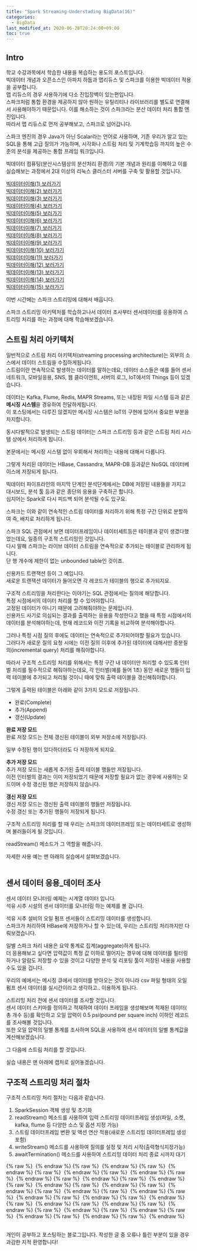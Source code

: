 ```yaml
---
title: "Spark Streaming-Understading BigData(16)"
categories: 
  - BigData
last_modified_at: 2020-06-28T20:24:00+09:00
toc: true
---
```


Intro
---
학교 수강과목에서 학습한 내용을 복습하는 용도의 포스트입니다.<br/>
빅데이터 개념과 오픈소스인 아파치 하둡과 맵리듀스 및 스파크를 이용한 빅데이터 적용을 공부합니다.<br/>
맵 리듀스의 경우 사용하기에 다소 진입장벽이 있는편입니다.<br/> 스파크처럼 통합 환경을 제공하지 않아 원하는 유틸리티나 라이브러리를 별도로 연결해서 사용해야하기 때문입니다. 이를 해소하는 것이 스파크라는 분산 데이터 처리 통합 엔진입니다.<br/>
따라서 맵 리듀스로 먼저 공부해보고, 스파크로 넘어갑니다.<br/>

스파크 엔진의 경우 Java가 아닌 Scalar라는 언어로 사용하며, 기존 우리가 알고 있는 SQL을 통해 고급 질의가 가능하며, 시각화나 스트림 처리 및 기계학습등 까지의 높은 수준의 분석을 제공하는 통합 프레임 워크입니다.<br/>

빅데이터 컴퓨팅(분산시스템상의 분산처리 환경)의 기본 개념과 원리를 이해하고 이를 실습해보는 과정에서 2대 이상의 리눅스 클러스터 서버를 구축 및 활용할 것입니다.<br/>

[빅데이터이해(1) 보러가기](https://ohjinjin.github.io/bigdata/bigdata-1/)<br/>
[빅데이터이해(2) 보러가기](https://ohjinjin.github.io/bigdata/bigdata-2/)<br/>
[빅데이터이해(3) 보러가기](https://ohjinjin.github.io/bigdata/bigdata-3/)<br/>
[빅데이터이해(4) 보러가기](https://ohjinjin.github.io/bigdata/bigdata-4/)<br/>
[빅데이터이해(5) 보러가기](https://ohjinjin.github.io/bigdata/bigdata-5/)<br/>
[빅데이터이해(6) 보러가기](https://ohjinjin.github.io/bigdata/bigdata-6/)<br/>
[빅데이터이해(7) 보러가기](https://ohjinjin.github.io/bigdata/bigdata-7/)<br/>
[빅데이터이해(8) 보러가기](https://ohjinjin.github.io/bigdata/bigdata-8/)<br/>
[빅데이터이해(9) 보러가기](https://ohjinjin.github.io/bigdata/bigdata-9/)<br/>
[빅데이터이해(10) 보러가기](https://ohjinjin.github.io/bigdata/bigdata-10/)<br/>
[빅데이터이해(11) 보러가기](https://ohjinjin.github.io/bigdata/bigdata-11/)<br/>
[빅데이터이해(12) 보러가기](https://ohjinjin.github.io/bigdata/bigdata-12/)<br/>
[빅데이터이해(13) 보러가기](https://ohjinjin.github.io/bigdata/bigdata-13/)<br/>
[빅데이터이해(14) 보러가기](https://ohjinjin.github.io/bigdata/bigdata-14/)<br/>
[빅데이터이해(15) 보러가기](https://ohjinjin.github.io/bigdata/bigdata-15/)<br/>

이번 시간에는 스파크 스트리밍에 대해서 배웁니다.<br/>

스파크 스트리밍 아키텍처를 학습하고나서 데이터 조사부터 센서데이터를 응용하여 스트리밍 처리를 하는 과정에 대해 학습해보겠습니다.<br/>

스트림 처리 아키텍처
---
일반적으로 스트림 처리 아키텍처(streaming processing architecture)는 외부의 소스에서 데이터 스트림을 수집하게됩니다.<br/>
스트림이란 연속적으로 발생하는 데이터를 말하는데요, 데이터 소스들은 예를 들어 센서네트워크, 모바일응용, SNS, 웹 클라이언트, 서버의 로그, IoT에서의 Things 등이 있겠습니다.<br/>

데이터는 Kafka, Flume, Redis, MAPR Streams, 또는 내장된 파일 시스템 등과 같은 **메시징 시스템**을 경유하여 전달하게됩니다.<br/> 이 포스팅에서는 다루진 않겠지만 메시징 시스템은 IoT의 구현에 있어서 중요한 부분을 차지합니다.<br/>

동시다발적으로 발생되는 스트림 데이터는 스파크 스트리밍 등과 같은 스트림 처리 시스템 상에서 처리하게 됩니다.<br/>

본문에서는 메시징 시스템 없이 우회해서 처리하는 내용에 대해서 다룹니다.<br/>

그렇게 처리된 데이터는 HBase, Cassandra, MAPR\-DB 등과같은 NoSQL 데이터베이스에 저장되게 됩니다.<br/>

빅데이터 파이프라인의 마지막 단계인 분석단계에서는 DB에 저장된 내용들을 가지고 대시보드, 분석 툴 등과 같은 종단의 응용을 구축하곤 합니다.<br/>
심지어는 Spark로 다시 피드백 되어 분석될 수도 있구요.<br/>

스파크는 이와 같이 연속적인 스트림 데이터를 처리하기 위해 특정 구간 단위로 분할하여 즉, 배치로 처리하게 됩니다.<br/>

스파크 SQL 관점에서 보면 데이터프레임이나 데이터세트등은 테이블과 같이 생겼다했었는데요, 일종의 구조적 스트리밍인 것입니다.<br/> 다시 말해 스파크는 라이브 데이터 스트림을 연속적으로 추가되는 테이블로 관리하게 됩니다.<br/>
단 행 개수에 제한이 없는 unbounded table인 것이죠.<br/>

신용카드 트랜잭션 등이 그 예입니다.<br/>
새로운 트랜잭션 데이터가 들어오면 각 레코드가 테이블의 행으로 추가되지요.<br/>

구조적 스트리밍을 처리한다는 이야기는 SQL 관점에서는 질의에 해당합니다.<br/>
특정 시점에서의 데이터 처리를 할 수 있어야합니다.<br/>
고정된 데이터가 아니기 때문에 고려해줘야하는 문제입니다.<br/>
신용카드 사기로 의심되는 결과를 출력하는 응용을 작성한다고 했을 때 특정 시점에서의 데이터를 분석해야하는데, 현재 레코드와 이전 기록을 비교하여 분석해야합니다.<br/>

그러나 특정 시점 질의 후에도 데이터는 연속적으로 추가되어야할 필요가 있습니다.<br/>
그러다가 새로운 질의 요청 시에는 이전 질의 이후에 추가된 데이터에 대해서만 증분질의(incremental query) 처리를 해줘야합니다.<br/>

따라서 구조적 스트리밍 처리를 위해서는 특정 구간 내 데이터만 처리할 수 있도록 인터벌 처리를 필수적으로 해줘야하는데요, 각 인터벌(예를 들어 1초) 동안 새로운 행들이 입력 테이블에 추가되고 처리될 것이니 때에 맞춰 출력 테이블을 갱신해줘야합니다.<br/>

그렇게 출력된 테이블은 아래와 같이 3가지 모드로 저장됩니다.<br/>
* 완료(Complete)
* 추가(Append)
* 갱신(Update)

**완료 저장 모드**<br/>
완료 저장 모드는 전체 갱신된 테이블이 외부 저장소에 저장됩니다.<br/>

일부 수정된 행이 있다하더라도 다 저장하게 되지요.<br/>

**추가 저장 모드**<br/>
추가 저장 모드는 새롭게 추가된 출력 테이블 행들만 저장됩니다.<br/>
이전 인터벌의 결과는 이미 저장되었기 때문에 저장할 필요가 없는 경우에 사용하는 모드이며 수정 갱신된 행은 저장하지 않습니다.<br/>

**갱신 저장 모드**<br/>
갱신 저장 모드는 갱신된 출력 테이블의 행들만 저장됩니다.<br/>
수정 갱신 또는 추가된 행들이 저장되게 됩니다.<br/>

구조적 스트리밍 처리를 할 때 우리는 스파크의 데이터프레임 또는 데이터세트로 생성하며 불러들이게 될 것입니다.<br/>

readStream() 메소드가 그 역할을 해줍니다.<br/>

자세한 사용 예는 맨 아래의 실습에서 살펴보겠습니다.<br/>
<br/>

센서 데이터 응용_데이터 조사
---
센서 데이터 모니터링 예제는 시계열 데이터 입니다.<br/>
석유 시추 시설의 센서 데이터를 모니터링 하는 예제를 볼 겁니다.<br/>

석유 시추 설비의 오일 펌프 센서들이 스트리밍 데이터를 생성합니다.<br/>
스파크가 처리하여 HBase에 저장하거나 할 수 있는데, 우리는 스트리밍 처리까지만 다뤄보겠습니다.<br/>

일별 스파크 처리 내용은 요약 통계로 집계(aggregate)하게 됩니다.<br/>
더 응용해보고 싶다면 압력값이 특정 값 이하로 떨어지는 경우에 대해 데이터를 필터링하거나 알람도 저장할 수 있을 것이고 다양한 분석 및 리포팅 툴이 저장된 내용을 사용할 수도 있을 겁니다.<br/>

우리의 예에서는 메시징 큐에서 데이터를 받아오는 것이 아니라 csv 파일 형태의 오일 펌프 센서 데이터를 실시간이라고 생각하고.. 이용하게 됩니다.<br/>

스트리밍 처리 전에 센서 데이터를 조사할 것입니다.<br/>
센서 데이터 스키마를 정의하고 적재하여 데이터 프레임을 생성해보며 적재된 데이터( 총 개수 등)를 확인하고 오일 압력이 0.5 psi(pound per square inch) 이하인 레코드를 조사해볼 것입니다.<br/>
또한 오일 압력의 일별 통계를 조사하며 SQL을 사용하여 센서 데이터의 일별 통계값을 계산해보겠습니다.<br/>

그 다음에 스트림 처리를 할 것입니다.<br/>

실습 내용은 맨 아래에 캡처로 실어놓겠습니다.<br/>

구조적 스트리밍 처리 절차
---
구조적 스트리밍 처리 절차는 다음과 같습니다.<br/>
1. SparkSession 객체 생성 및 초기화
2. readStream() 메소드를 사용하여 입력 스트리밍 데이터프레임 생성(파일, 소켓, kafka, flume 등 다양한 소스 및 옵션 지정 가능)
3. 스트링 데이터프레임 변환 및 액션 연산 적용(새로운 스트리밍 데이터프레임 생성 포함)
4. writeStream() 메소드를 사용하여 질의를 설정 및 처리 시작(출력형식지정가능)
5. awaitTermination() 메소드를 사용하여 스트리밍 데이터 처리 종료 시까지 대기

{% raw %} <img src="https://ohjinjin.github.io/assets/images/20200418bigdata/dir16/슬라이드3.JPG" alt=""> {% endraw %}
{% raw %} <img src="https://ohjinjin.github.io/assets/images/20200418bigdata/dir16/슬라이드4.JPG" alt=""> {% endraw %}
{% raw %} <img src="https://ohjinjin.github.io/assets/images/20200418bigdata/dir16/슬라이드5.JPG" alt=""> {% endraw %}
{% raw %} <img src="https://ohjinjin.github.io/assets/images/20200418bigdata/dir16/슬라이드6.JPG" alt=""> {% endraw %}
{% raw %} <img src="https://ohjinjin.github.io/assets/images/20200418bigdata/dir16/슬라이드7.JPG" alt=""> {% endraw %}
{% raw %} <img src="https://ohjinjin.github.io/assets/images/20200418bigdata/dir16/슬라이드8.JPG" alt=""> {% endraw %}
{% raw %} <img src="https://ohjinjin.github.io/assets/images/20200418bigdata/dir16/슬라이드9.JPG" alt=""> {% endraw %}
{% raw %} <img src="https://ohjinjin.github.io/assets/images/20200418bigdata/dir16/슬라이드10.JPG" alt=""> {% endraw %}
{% raw %} <img src="https://ohjinjin.github.io/assets/images/20200418bigdata/dir16/슬라이드11.JPG" alt=""> {% endraw %}
{% raw %} <img src="https://ohjinjin.github.io/assets/images/20200418bigdata/dir16/슬라이드12.JPG" alt=""> {% endraw %}
{% raw %} <img src="https://ohjinjin.github.io/assets/images/20200418bigdata/dir16/슬라이드13.JPG" alt=""> {% endraw %}
{% raw %} <img src="https://ohjinjin.github.io/assets/images/20200418bigdata/dir16/슬라이드14.JPG" alt=""> {% endraw %}
{% raw %} <img src="https://ohjinjin.github.io/assets/images/20200418bigdata/dir16/슬라이드15.JPG" alt=""> {% endraw %}
{% raw %} <img src="https://ohjinjin.github.io/assets/images/20200418bigdata/dir16/슬라이드16.JPG" alt=""> {% endraw %}
{% raw %} <img src="https://ohjinjin.github.io/assets/images/20200418bigdata/dir16/슬라이드17.JPG" alt=""> {% endraw %}
{% raw %} <img src="https://ohjinjin.github.io/assets/images/20200418bigdata/dir16/슬라이드18.JPG" alt=""> {% endraw %}
{% raw %} <img src="https://ohjinjin.github.io/assets/images/20200418bigdata/dir16/슬라이드19.JPG" alt=""> {% endraw %}
{% raw %} <img src="https://ohjinjin.github.io/assets/images/20200418bigdata/dir16/슬라이드20.JPG" alt=""> {% endraw %}
{% raw %} <img src="https://ohjinjin.github.io/assets/images/20200418bigdata/dir16/슬라이드21.JPG" alt=""> {% endraw %}
{% raw %} <img src="https://ohjinjin.github.io/assets/images/20200418bigdata/dir16/슬라이드22.JPG" alt=""> {% endraw %}
{% raw %} <img src="https://ohjinjin.github.io/assets/images/20200418bigdata/dir16/슬라이드23.JPG" alt=""> {% endraw %}
{% raw %} <img src="https://ohjinjin.github.io/assets/images/20200418bigdata/dir16/슬라이드24.JPG" alt=""> {% endraw %}
{% raw %} <img src="https://ohjinjin.github.io/assets/images/20200418bigdata/dir16/슬라이드25.JPG" alt=""> {% endraw %}
{% raw %} <img src="https://ohjinjin.github.io/assets/images/20200418bigdata/dir16/슬라이드26.JPG" alt=""> {% endraw %}

<br/>
개인이 공부하고 포스팅하는 블로그입니다. 작성한 글 중 오류나 틀린 부분이 있을 경우 과감한 지적 환영합니다!<br/><br/>